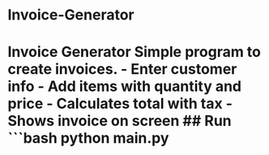 # Invoice-Generator
# Invoice Generator  Simple program to create invoices.  - Enter customer info   - Add items with quantity and price   - Calculates total with tax   - Shows invoice on screen  ## Run  ```bash python main.py
